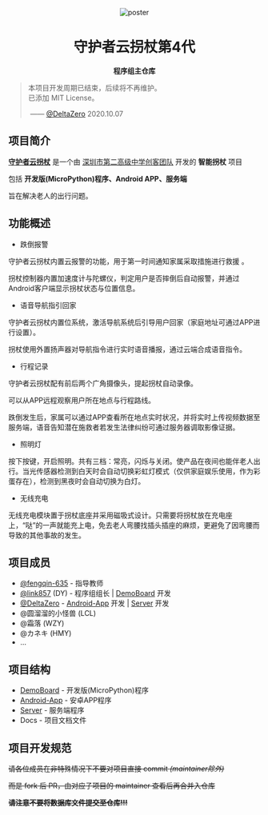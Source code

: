 <div align="center">

![poster](https://cdn.jsdelivr.net/gh/SZ2G-RoboticsClub/SmartCrutch-V4/poster.png)

# 守护者云拐杖第4代
**程序组主仓库**
  

  

</div>



> 本项目开发周期已结束，后续将不再维护。  
> 已添加 MIT License。  
>
> ​	——  [@DeltaZero](https://github.com/233a344a455)  2020.10.07



## 项目简介
**<u>守护者云拐杖</u>** 是一个由 [深圳市第二高级中学创客团队](https://github.com/SZ2G-RoboticsClub) 开发的 **智能拐杖** 项目  

包括 **开发版(MicroPython)程序、Android APP、服务端**  

旨在解决老人的出行问题。  



## 功能概述

- 跌倒报警

守护者云拐杖内置云报警的功能，用于第一时间通知家属采取措施进行救援  。  

拐杖控制器内置加速度计与陀螺仪，判定用户是否摔倒后自动报警，并通过Android客户端显示拐杖状态与位置信息。



- 语音导航指引回家

守护者云拐杖内置位系统，激活导航系统后引导用户回家（家庭地址可通过APP进行设置）。  

拐杖使用外置扬声器对导航指令进行实时语音播报，通过云端合成语音指令。



- 行程记录

守护者云拐杖配有前后两个广角摄像头，提起拐杖自动录像。  

可以从APP远程观察用户所在地点与行程路线。  

跌倒发生后，家属可以通过APP查看所在地点实时状况，并将实时上传视频数据至服务端，语音告知潜在施救者若发生法律纠纷可通过服务器调取影像证据。



- 照明灯

按下按键，开启照明。共有三档：常亮，闪烁与关闭。使产品在夜间也能伴老人出行。当光传感器检测到白天时会自动切换彩虹灯模式（仅供家庭娱乐使用，作为彩蛋存在），检测到黑夜时会自动切换为白灯。  



- 无线充电

无线充电模块置于拐杖底座并采用磁吸式设计。只需要将拐杖放在充电座上，“哒”的一声就能充上电，免去老人弯腰找插头插座的麻烦，更避免了因弯腰而导致的其他事故的发生。  




## 项目成员

- [@fengqin-635](https://github.com/fengqin-635) - 指导教师
- [@link857](https://github.com/link857) (DY) - 程序组组长 | [DemoBoard](https://github.com/SZ2G-RoboticsClub/SmartCrutch-DemoBoard) 开发
- [@DeltaZero](https://github.com/233a344a455) - [Android-App](https://github.com/SZ2G-RoboticsClub/SmartCrutch-Android-App) 开发 | [Server](https://github.com/SZ2G-RoboticsClub/SmartCrutch-Server) 开发
- @圆溜溜的小怪兽 (LCL)
- @霜落 (WZY)
- @カネキ (HMY)
- ...



## 项目结构

- [DemoBoard](https://github.com/SZ2G-RoboticsClub/SmartCrutch-DemoBoard) - 开发版(MicroPython)程序
- [Android-App](https://github.com/SZ2G-RoboticsClub/SmartCrutch-Android-App) - 安卓APP程序
- [Server](https://github.com/SZ2G-RoboticsClub/SmartCrutch-Server) - 服务端程序
- Docs - 项目文档文件



## 项目开发规范

~~请各位成员在非特殊情况下不要对项目直接 commit *(maintainer除外)*~~  

~~而是 fork 后 PR，由对应子项目的 maintainer 查看后再合并入仓库~~   

~~**请注意不要将数据库文件提交至仓库!!!**~~  

